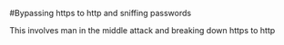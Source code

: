 #Bypassing https to http and sniffing passwords

This involves man in the middle attack and breaking down https to http 
